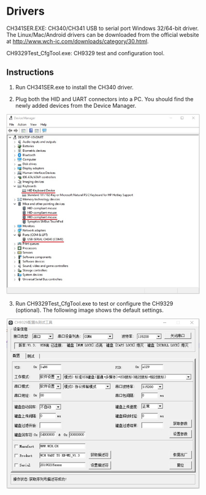# Drivers

CH341SER.EXE: CH340/CH341 USB to serial port Windows 32/64-bit driver. The Linux/Mac/Android drivers can be downloaded from the official website at http://www.wch-ic.com/downloads/category/30.html.

CH9329Test_CfgTool.exe: CH9329 test and configuration tool.


## Instructions

1. Run CH341SER.exe to install the CH340 driver.


2. Plug both the HID and UART connectors into a PC. You should find the newly added devices from the Device Manager.

![Device Manager](https://raw.githubusercontent.com/AIxG/UART2HID/master/images/device_manager.jpg)


3. Run CH9329Test_CfgTool.exe to test or configure the CH9329 (optional). The following image shows the default settings.

![CH9329](https://raw.githubusercontent.com/AIxG/UART2HID/master/images/CH9329_settings.jpg)
